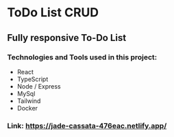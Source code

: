 # ToDo List CRUD

## Fully responsive To-Do List

### Technologies and Tools used in this project: 

- React
- TypeScript
- Node / Express
- MySql
- Tailwind
- Docker

### Link: https://jade-cassata-476eac.netlify.app/


